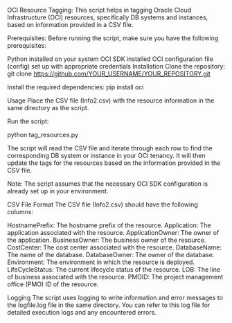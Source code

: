 OCI Resource Tagging:
This script helps in tagging Oracle Cloud Infrastructure (OCI) resources, specifically DB systems and instances, based on information provided in a CSV file.

Prerequisites:
Before running the script, make sure you have the following prerequisites:

Python installed on your system
OCI SDK installed
OCI configuration file (config) set up with appropriate credentials
Installation
Clone the repository:
git clone https://github.com/YOUR_USERNAME/YOUR_REPOSITORY.git

Install the required dependencies:
pip install oci

Usage
Place the CSV file (Info2.csv) with the resource information in the same directory as the script.

Run the script:

python tag_resources.py

The script will read the CSV file and iterate through each row to find the corresponding DB system or instance in your OCI tenancy. It will then update the tags for the resources based on the information provided in the CSV file.

Note: The script assumes that the necessary OCI SDK configuration is already set up in your environment.

CSV File Format
The CSV file (Info2.csv) should have the following columns:

HostnamePrefix: The hostname prefix of the resource.
Application: The application associated with the resource.
ApplicationOwner: The owner of the application.
BusinessOwner: The business owner of the resource.
CostCenter: The cost center associated with the resource.
DatabaseName: The name of the database.
DatabaseOwner: The owner of the database.
Environment: The environment in which the resource is deployed.
LifeCycleStatus: The current lifecycle status of the resource.
LOB: The line of business associated with the resource.
PMOID: The project management office (PMO) ID of the resource.

Logging
The script uses logging to write information and error messages to the logfile.log file in the same directory. You can refer to this log file for detailed execution logs and any encountered errors.
